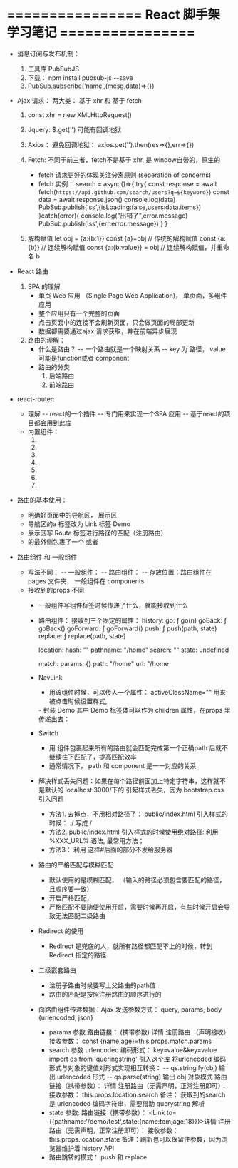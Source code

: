 # ================ React 脚手架学习笔记 ================
- 消息订阅与发布机制：
    1. 工具库 PubSubJS
    2. 下载： npm install pubsub-js --save
    3. PubSub.subscribe('name',(mesg,data)=>{})
- Ajax 请求： 两大类： 基于 xhr 和 基于 fetch
    1. const xhr = new XMLHttpRequest()
    2. Jquery: $.get('') 可能有回调地狱
    3. Axios： 避免回调地狱： axios.get('').then(res=>{},err=>{})
    4. Fetch: 不同于前三者，fetch不是基于 xhr, 是 window自带的，原生的
        - fetch 请求更好的体现关注分离原则 (seperation of concerns)
        - fetch 实例：
        search = async()=>{
            try{
                 const response = await fetch(`https://api.github.com/search/users?q=${keyword}`)
                 const data = await response.json()
                 console.log(data)
                 PubSub.publish('ss',{isLoading:false,users:data.items})
                 }catch(error){
                console.log("出错了",error.message)
                PubSub.publish('ss',{err:error.message})
                 }
        } 
       
       
    5. 解构赋值
        let obj = {a:{b:1}}
        const {a}=obj // 传统的解构赋值
        const {a:{b}} // 连续解构赋值
        const {a:{b:value}} = obj // 连续解构赋值，并重命名 b
- React 路由
    1. SPA 的理解
        - 单页 Web 应用 （Single Page Web Application)， 单页面，多组件应用
        - 整个应用只有一个完整的页面
        - 点击页面中的连接不会刷新页面，只会做页面的局部更新
        - 数据都需要通过ajax 请求获取，并在前端异步展现
    2. 路由的理解：
        - 什么是路由？
            -- 一个路由就是一个映射关系
            -- key 为 路径， value 可能是function或者 component
        - 路由的分类
            1. 后端路由
            2. 前端路由
- react-router:
    - 理解
        -- react的一个插件
        -- 专门用来实现一个SPA 应用
        -- 基于react的项目都会用到此库
    - 内置组件：
        1. <BrowserRouter>
        2. <HashRouter>
        3. <Route>
        4. <Redirect>
        5. <Link>
        6. <NavLink>
        7. <Switch>
- 路由的基本使用：
    - 明确好页面中的导航区， 展示区
    - 导航区的a 标签改为 Link 标签
        <Link to='/xxx'>Demo</Link>
    - 展示区写 Route 标签进行路径的匹配（注册路由）
        <Route path = "/xxx" component={Demo}/>
    - <App/> 的最外侧包裹了一个 <BrowserRoute> 或者 <HashRoute>

- 路由组件 和 一般组件
    - 写法不同：
        -- 一般组件： <Demo/>
        -- 路由组件： <Route path="./xxx" component={Demo}/>
        -- 存放位置：路由组件在 pages 文件夹， 一般组件在 components
    - 接收到的props 不同
        - 一般组件写组件标签时候传递了什么，就能接收到什么
        - 路由组件： 接收到三个固定的属性：
            history:
                go: ƒ go(n)
                goBack: ƒ goBack()
                goForward: ƒ goForward()
                push: ƒ push(path, state)
                replace: ƒ replace(path, state)
            
            location:
                hash: ""
                pathname: "/home"
                search: ""
                state: undefined
            
            match:
                params: {}
                path: "/home"
                url: "/home
        - NavLink
            - 用该组件时候，可以传入一个属性： activeClassName="" 用来被点击时候设置样式, 
            <NavLink activeClassName="xxx">
            - 封装 <myNavLink to='./about'> Demo </myNavLink> 其中 Demo 标签体可以作为 children 属性，在props 里传递出去： 
               <NavLink activeClassName="active" className="list-group-item" {...this.props}/>
        - Switch
            - 用 <Switch></Switch> 组件包裹起来所有的路由就会匹配完成第一个正确path 后就不继续往下匹配了，提高匹配效率
            - 通常情况下， path 和 component 是一一对应的关系
        - 解决样式丢失问题：如果在每个路径前面加上特定字符串，这样就不是默认的 localhost:3000/下的 引起样式丢失，因为 bootstrap.css 引入问题
            - 方法1. 去掉点，不用相对路径了： public/index.html 引入样式的时候： ./ 写成 / 
                <Link rel='stylesheet' href="/css/bootstrap.css">
            - 方法2. public/index.html 引入样式的时候使用绝对路径: 利用 %XXX_URL% 语法, 最常用方法；
                <Link rel="stylesheet" href = "%PUBLIC_URL%/css/bootstrap.css">
            - 方法3： 利用 <HashBrowser></HashBrowser> 这样#后面的部分不发给服务器
        - 路由的严格匹配与模糊匹配
            - 默认使用的是模糊匹配， （输入的路径必须包含要匹配的路径，且顺序要一致）
            - 开启严格匹配， <Route exact path="/about" component={About}>
            - 严格匹配不要随便使用开启，需要时候再开启，有些时候开启会导致无法匹配二级路由
        - Redirect 的使用
            - Redirect 是兜底的人，就所有路径都匹配不上的时候，转到Redirect 指定的路径
               <Switch>
               <Route path='/about' component={About}/>
                <Route path='/home' component={Home}/>
                <Route path='/test' component={Test}/>
                <Redirect to="/home"/>
              </Switch>
        - 二级嵌套路由
            - 注册子路由时候要写上父路由的path值
            - 路由的匹配是按照注册路由的顺序进行的
        - 向路由组件传递数据：Ajax 发送参数方式： query, params, body {urlencoded, json}
            - params 参数
                路由链接： (携带参数) <Link to='/demo/test/tom/18'> 详情 </Link>
                注册路由 （声明接收） <Route path="/demo/test/:name/:age" component={Test}/>
                接收参数： const {name,age}=this.props.match.params
            - search 参数
                urlencoded 编码形式： key=value&key=value
                import qs from 'queringstring' 引入这个库
                将urlencoded 编码形式与对象的键值对形式实现相互转换： 
                    -- qs.stringify(obj) 输出 urlencoded 形式
                    -- qs.parse(string) 输出 obj 对象模式
                路由链接（携带参数）：
                    <Link to='/demo/test?name=tom&age=18/'>详情</Link>
                注册路由（无需声明，正常注册即可）：
                    <Route path='/demo/test' component={Test}/>
                接收参数：
                    this.props.location.search
                备注： 获取到的search 是 urlencoded 编码字符串，需要借助 querystring 解析
            - state 参数:
                  路由链接（携带参数）：
                    <Link to={{pathname:'/demo/test',state:{name:tom,age:18}}}>详情</Link>
                注册路由（无需声明，正常注册即可）：
                    <Route path='/demo/test' component={Test}/>
                接收参数：
                    this.props.location.state
                备注：刷新也可以保留住参数，因为浏览器维护着 history API
            - 路由跳转的模式： push 和 replace




                


